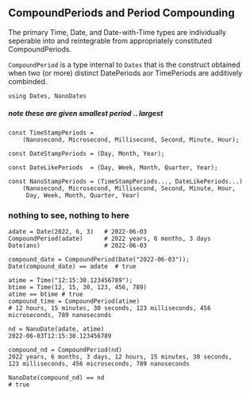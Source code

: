 ## CompoundPeriods and Period Compounding

The primary Time, Date, and Date-with-Time types are
individually seperable into and reintegrable from
appropriately constituted CompoundPeriods.

`CompoundPeriod` is a type internal to `Dates` that
is the construct obtained when two (or more)
distinct DatePeriods aor TimePeriods are
additively combinded.

```
using Dates, NanoDates
```
##### note these are given smallest period .. largest
```
const TimeStampPeriods = 
    (Nanosecond, Microsecond, Millisecond, Second, Minute, Hour);

const DateStampPeriods = (Day, Month, Year);

const DateLikePeriods  = (Day, Week, Month, Quarter, Year);

const NanoStampPeriods = (TimeStampPeriods..., DateLikePeriods...)
    (Nanosecond, Microsecond, Millisecond, Second, Minute, Hour,
     Day, Week, Month, Quarter, Year)
```
### nothing to see, nothing to here
```
adate = Date(2022, 6, 3)   # 2022-06-03  
CompoundPeriod(adate)      # 2022 years, 6 months, 3 days
Date(ans)                  # 2022-06-03

compound_date = CompoundPeriod(Date("2022-06-03"));
Date(compound_date) == adate  # true

atime = Time("12:15:30.123456789");
btime = Time(12, 15, 30, 123, 456, 789)
atime == btime # true
compound_time = CompoundPeriod(atime)
# 12 hours, 15 minutes, 30 seconds, 123 milliseconds, 456 microseconds, 789 nanoseconds

nd = NanoDate(adate, atime)
2022-06-03T12:15:30.123456789

compound_nd = CompoundPeriod(nd)
2022 years, 6 months, 3 days, 12 hours, 15 minutes, 30 seconds,
123 milliseconds, 456 microseconds, 789 nanoseconds

NanoDate(compound_nd) == nd
# true
```
